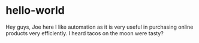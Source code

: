 # hello-world

Hey guys, Joe here I like automation as it is very useful in purchasing online products very efficiently. I heard tacos on the moon were tasty?
